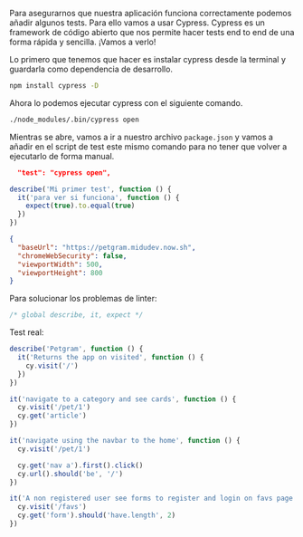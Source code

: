 Para asegurarnos que nuestra aplicación funciona correctamente podemos añadir algunos tests. Para ello vamos a usar Cypress. Cypress es un framework de código abierto que nos permite hacer tests end to end de una forma rápida y sencilla. ¡Vamos a verlo!

Lo primero que tenemos que hacer es instalar cypress desde la terminal y guardarla como dependencia de desarrollo.
```bash
npm install cypress -D
```

Ahora lo podemos ejecutar cypress con el siguiente comando.
```bash
./node_modules/.bin/cypress open
```

Mientras se abre, vamos a ir a nuestro archivo `package.json` y vamos a añadir en el script de test este mismo comando para no tener que volver a ejecutarlo de forma manual.

```json package.json
  "test": "cypress open",
```

```js
describe('Mi primer test', function () {
  it('para ver si funciona', function () {
    expect(true).to.equal(true)
  })
})
```

```json cypress.json
{
  "baseUrl": "https://petgram.midudev.now.sh",
  "chromeWebSecurity": false,
  "viewportWidth": 500,
  "viewportHeight": 800
}
```

Para solucionar los problemas de linter:
```js
/* global describe, it, expect */
```

Test real:
```js
describe('Petgram', function () {
  it('Returns the app on visited', function () {
    cy.visit('/')
  })
})
```

```js
it('navigate to a category and see cards', function () {
  cy.visit('/pet/1')
  cy.get('article')
})
```

```js
it('navigate using the navbar to the home', function () {
  cy.visit('/pet/1')

  cy.get('nav a').first().click()
  cy.url().should('be', '/')
})
```

```js
it('A non registered user see forms to register and login on favs page', function () {
  cy.visit('/favs')
  cy.get('form').should('have.length', 2)
})
```

